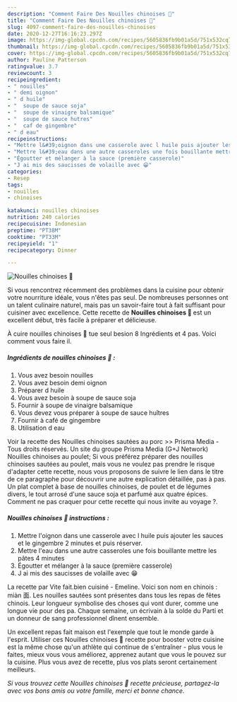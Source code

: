 ```yaml
---
description: "Comment Faire Des Nouilles chinoises 🐻"
title: "Comment Faire Des Nouilles chinoises 🐻"
slug: 4097-comment-faire-des-nouilles-chinoises
date: 2020-12-27T16:16:23.297Z
image: https://img-global.cpcdn.com/recipes/5605836fb9b01a5d/751x532cq70/nouilles-chinoises-🐻-photo-principale-de-la-recette.jpg
thumbnail: https://img-global.cpcdn.com/recipes/5605836fb9b01a5d/751x532cq70/nouilles-chinoises-🐻-photo-principale-de-la-recette.jpg
cover: https://img-global.cpcdn.com/recipes/5605836fb9b01a5d/751x532cq70/nouilles-chinoises-🐻-photo-principale-de-la-recette.jpg
author: Pauline Patterson
ratingvalue: 3.7
reviewcount: 3
recipeingredient:
- " nouilles"
- " demi oignon"
- " d huile"
- "  soupe de sauce soja"
- "  soupe de vinaigre balsamique"
- "  soupe de sauce hutres"
- "  caf de gingembre"
- " d eau"
recipeinstructions:
- "Mettre l&#39;oignon dans une casserole avec l huile puis ajouter les sauces et le gingembre 2 minutes et puis réserver."
- "Mettre l&#39;eau dans une autre casseroles une fois bouillante mettre les pâtes 4 minutes"
- "Égoutter et mélanger à la sauce (première casserole)"
- "J ai mis des saucisses de volaille avec 😁"
categories:
- Resep
tags:
- nouilles
- chinoises

katakunci: nouilles chinoises 
nutrition: 240 calories
recipecuisine: Indonesian
preptime: "PT38M"
cooktime: "PT33M"
recipeyield: "1"
recipecategory: Dinner

---
```



![Nouilles chinoises 🐻](https://img-global.cpcdn.com/recipes/5605836fb9b01a5d/751x532cq70/nouilles-chinoises-🐻-photo-principale-de-la-recette.jpg)

Si vous rencontrez récemment des problèmes dans la cuisine pour obtenir votre nourriture idéale, vous n'êtes pas seul. De nombreuses personnes ont un talent culinaire naturel, mais pas un savoir-faire tout à fait suffisant pour cuisiner avec excellence. Cette recette de <strong> Nouilles chinoises 🐻 </strong> est un excellent début, très facile à préparer et délicieuse.

<!--inarticleads1-->

À cuire nouilles chinoises 🐻 tue seul besion 8 Ingrédients et 4 pas. Voici comment vous faire il.

##### Ingrédients de nouilles chinoises 🐻 :

1. Vous avez besoin  nouilles
1. Vous avez besoin  demi oignon
1. Préparer  d huile
1. Vous avez besoin  à soupe de sauce soja
1. Fournir  à soupe de vinaigre balsamique
1. Vous devez vous préparer  à soupe de sauce huîtres
1. Fournir  à café de gingembre
1. Utilisation  d eau


Voir la recette des Nouilles chinoises sautées au porc &gt;&gt; Prisma Media - Tous droits réservés. Un site du groupe Prisma Media (G+J Network) Nouilles chinoises au poulet; Si vous préférez préparer des nouilles chinoises sautées au poulet, mais vous ne voulez pas prendre le risque d&#39;adapter cette recette, nous vous proposons de suivre le lien dans le titre de ce paragraphe pour découvrir une autre explication détaillée, pas à pas. Un plat complet à base de nouilles chinoises, de poulet et de légumes divers, le tout arrosé d&#39;une sauce soja et parfumé aux quatre épices. Comment ne pas craquer pour cette recette qui nous invite au voyage ?. 

<!--inarticleads2-->

##### Nouilles chinoises 🐻 instructions :

1. Mettre l&#39;oignon dans une casserole avec l huile puis ajouter les sauces et le gingembre 2 minutes et puis réserver.
1. Mettre l&#39;eau dans une autre casseroles une fois bouillante mettre les pâtes 4 minutes
1. Égoutter et mélanger à la sauce (première casserole)
1. J ai mis des saucisses de volaille avec 😁


La recette par Vite fait.bien cuisiné - Emeline. Voici son nom en chinois : miàn 面. Les nouilles sautées sont présentes dans tous les repas de fêtes chinois. Leur longueur symbolise des choses qui vont durer, comme une longue vie pour des pa. Chaque semaine, un écrivain à la solde du Parti et un donneur de sang professionnel dînent ensemble. 

<!--inarticleads1-->

<p>
Un excellent repas fait maison est l'exemple que tout le monde garde à l'esprit. Utiliser ces Nouilles chinoises 🐻 recette pour booster votre cuisine est la même chose qu'un athlète qui continue de s'entraîner - plus vous le faites, mieux vous vous améliorez, apprenez autant que vous le pouvez sur la cuisine. Plus vous avez de recette, plus vos plats seront certainement meilleurs.
</p>

<p>
<i>Si vous trouvez cette Nouilles chinoises 🐻 recette précieuse, partagez-la avec vos bons amis ou votre famille, merci et bonne chance.</i>
</p>
